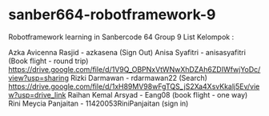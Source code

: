 # sanber664-robotframework-9
Robotframework learning in Sanbercode 64 Group 9
List Kelompok :

Azka Avicenna Rasjid - azkasena (Sign Out)
Anisa Syafitri - anisasyafitri (Book flight - round trip) https://drive.google.com/file/d/1V9Q_OBPNxVtWNwXhDZAh6ZDIWfwjYoDc/view?usp=sharing
Rizki Darmawan - rdarmawan22 (Search) https://drive.google.com/file/d/1xH89MV98wFgTQS_jS2Xa4XsvKkalj5Ev/view?usp=drive_link
Raihan Kemal Arsyad - Eang08 (book flight - one way)
Rini Meycia Panjaitan - 11420053RiniPanjaitan (sign in)
